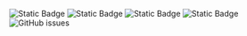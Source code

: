 ![Static Badge](https://img.shields.io/badge/blacklists-60-000000) ![Static Badge](https://img.shields.io/badge/blacklisted-2694630-cc0000) ![Static Badge](https://img.shields.io/badge/whitelisted-2242-00CC00) ![Static Badge](https://img.shields.io/badge/streaming_blacklist-28106-000000) ![GitHub issues](https://img.shields.io/github/issues/fabriziosalmi/blacklists)
